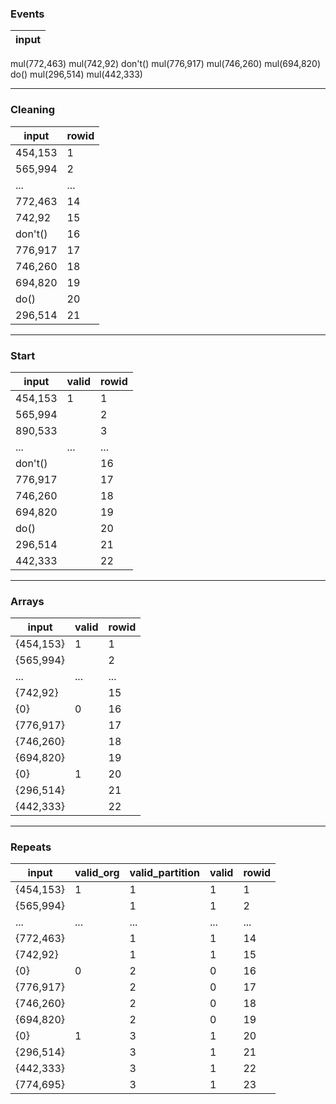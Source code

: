 
### Events

|    input    
|--------------
 mul(772,463)
 mul(742,92)
 don't()
 mul(776,917)
 mul(746,260)
 mul(694,820)
 do()
 mul(296,514)
 mul(442,333)


---


### Cleaning

|  input  | rowid 
---------|-------
 454,153 |     1
 565,994 |     2
 ... | ...
 772,463 |    14
 742,92  |    15
 don't() |    16
 776,917 |    17
 746,260 |    18
 694,820 |    19
 do()    |    20
 296,514 |    21


---

### Start

  input  | valid | rowid 
---------|-------|-------
 454,153 |     1 |     1
 565,994 |       |     2
 890,533 |       |     3
 ... | ... | ...
 don't() |       |    16
 776,917 |       |    17
 746,260 |       |    18
 694,820 |       |    19
 do()    |       |    20
 296,514 |       |    21
 442,333 |       |    22


---

### Arrays

   input   | valid | rowid 
-----------|-------|-------
 {454,153} |     1 |     1
 {565,994} |       |     2
 ... | ... | ...
 {742,92}  |       |    15
 {0}       |     0 |    16
 {776,917} |       |    17
 {746,260} |       |    18
 {694,820} |       |    19
 {0}       |     1 |    20
 {296,514} |       |    21
 {442,333} |       |    22


---

### Repeats

   input   | valid_org | valid_partition | valid | rowid 
-----------|-----------|-----------------|-------|-------
 {454,153} |         1 |               1 |     1 |     1
 {565,994} |           |               1 |     1 |     2
 ... | ... | ... | ... | ...
 {772,463} |           |               1 |     1 |    14
 {742,92}  |           |               1 |     1 |    15
 {0}       |         0 |               2 |     0 |    16
 {776,917} |           |               2 |     0 |    17
 {746,260} |           |               2 |     0 |    18
 {694,820} |           |               2 |     0 |    19
 {0}       |         1 |               3 |     1 |    20
 {296,514} |           |               3 |     1 |    21
 {442,333} |           |               3 |     1 |    22
 {774,695} |           |               3 |     1 |    23

